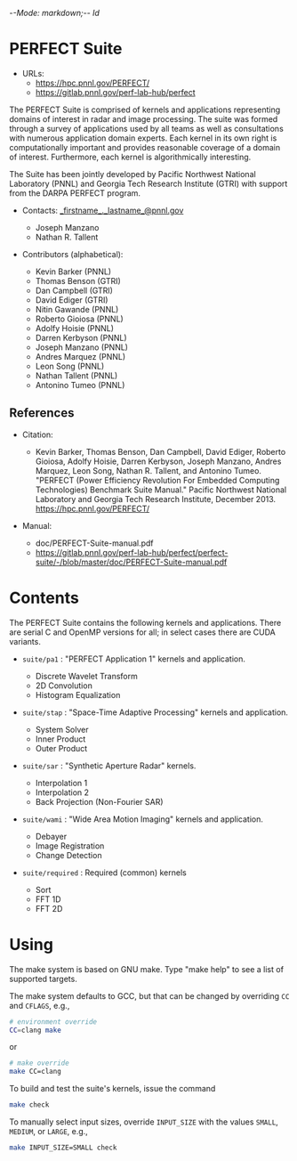 -*-Mode: markdown;-*-
$Id$


PERFECT Suite
=============================================================================

* URLs:
  - https://hpc.pnnl.gov/PERFECT/
  - https://gitlab.pnnl.gov/perf-lab-hub/perfect


The PERFECT Suite is comprised of kernels and applications
representing domains of interest in radar and image processing. The
suite was formed through a survey of applications used by all teams as
well as consultations with numerous application domain experts. Each
kernel in its own right is computationally important and provides
reasonable coverage of a domain of interest. Furthermore, each kernel
is algorithmically interesting.

The Suite has been jointly developed by Pacific Northwest National
Laboratory (PNNL) and Georgia Tech Research Institute (GTRI) with
support from the DARPA PERFECT program.


* Contacts: _firstname_._lastname_@pnnl.gov
  - Joseph Manzano
  - Nathan R. Tallent


* Contributors (alphabetical):
  - Kevin Barker (PNNL)
  - Thomas Benson (GTRI)
  - Dan Campbell (GTRI)
  - David Ediger (GTRI)
  - Nitin Gawande (PNNL)
  - Roberto Gioiosa (PNNL)
  - Adolfy Hoisie (PNNL)
  - Darren Kerbyson (PNNL)
  - Joseph Manzano (PNNL)
  - Andres Marquez (PNNL)
  - Leon Song (PNNL)
  - Nathan Tallent (PNNL)
  - Antonino Tumeo (PNNL)


References
-----------------------------------------------------------------------------

* Citation:
  - Kevin Barker, Thomas Benson, Dan Campbell, David Ediger, Roberto Gioiosa, Adolfy Hoisie, Darren Kerbyson, Joseph Manzano, Andres Marquez, Leon Song, Nathan R. Tallent, and Antonino Tumeo.  "PERFECT (Power Efficiency Revolution For Embedded Computing Technologies) Benchmark Suite Manual." Pacific Northwest National Laboratory and Georgia Tech Research Institute, December 2013. https://hpc.pnnl.gov/PERFECT/


* Manual:
  - doc/PERFECT-Suite-manual.pdf
  - https://gitlab.pnnl.gov/perf-lab-hub/perfect/perfect-suite/-/blob/master/doc/PERFECT-Suite-manual.pdf


Contents
=============================================================================

The PERFECT Suite contains the following kernels and applications.
There are serial C and OpenMP versions for all; in select cases there
are CUDA variants.

- `suite/pa1` : "PERFECT Application 1" kernels and application.
  - Discrete Wavelet Transform
  - 2D Convolution
  - Histogram Equalization

- `suite/stap`  : "Space-Time Adaptive Processing" kernels and application.
  - System Solver
  - Inner Product
  - Outer Product

- `suite/sar` : "Synthetic Aperture Radar" kernels.
  - Interpolation 1
  - Interpolation 2
  - Back Projection (Non-Fourier SAR)

- `suite/wami` : "Wide Area Motion Imaging" kernels and application.
  - Debayer
  - Image Registration
  - Change Detection

- `suite/required` : Required (common) kernels
  - Sort
  - FFT 1D
  - FFT 2D


Using
=============================================================================

The make system is based on GNU make.  Type "make help" to see a list of
supported targets.

The make system defaults to GCC, but that can be changed by overriding
`CC` and `CFLAGS`, e.g.,
  ```sh
  # environment override
  CC=clang make
  ```
or
  ```sh
  # make override
  make CC=clang
  ```

To build and test the suite's kernels, issue the command
  ```sh
  make check
  ```
To manually select input sizes, override `INPUT_SIZE` with the values
`SMALL`, `MEDIUM`, or `LARGE`, e.g.,
  ```sh
  make INPUT_SIZE=SMALL check
  ```

